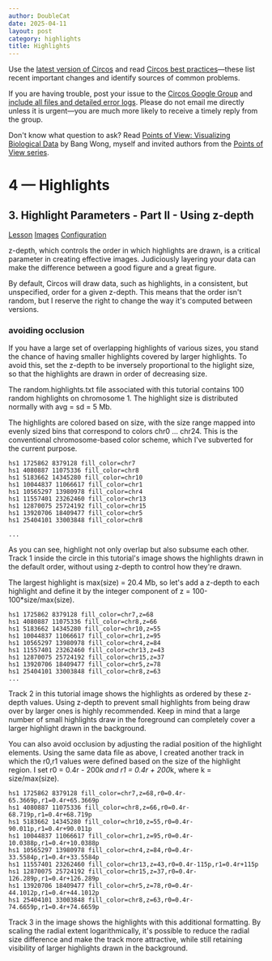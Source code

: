 ```yaml
---
author: DoubleCat
date: 2025-04-11
layout: post
category: highlights
title: Highlights
---
```


Use the [latest version of Circos](/software/download/circos/) and read
[Circos best
practices](/documentation/tutorials/reference/best_practices/)—these list
recent important changes and identify sources of common problems.

If you are having trouble, post your issue to the [Circos Google
Group](https://groups.google.com/group/circos-data-visualization) and [include
all files and detailed error logs](/support/support/). Please do not email me
directly unless it is urgent—you are much more likely to receive a timely
reply from the group.

Don't know what question to ask? Read [Points of View: Visualizing Biological
Data](https://www.nature.com/nmeth/journal/v9/n12/full/nmeth.2258.html) by
Bang Wong, myself and invited authors from the [Points of View
series](https://mk.bcgsc.ca/pointsofview).

# 4 — Highlights

## 3\. Highlight Parameters - Part II - Using z-depth

[Lesson](/documentation/tutorials/highlights/z-depth/lesson)
[Images](/documentation/tutorials/highlights/z-depth/images)
[Configuration](/documentation/tutorials/highlights/z-depth/configuration)

z-depth, which controls the order in which highlights are drawn, is a critical
parameter in creating effective images. Judiciously layering your data can
make the difference between a good figure and a great figure.

By default, Circos will draw data, such as highlights, in a consistent, but
unspecified, order for a given z-depth. This means that the order isn't
random, but I reserve the right to change the way it's computed between
versions.

### avoiding occlusion

If you have a large set of overlapping highlights of various sizes, you stand
the chance of having smaller highlights covered by larger highlights. To avoid
this, set the z-depth to be inversely proportional to the higlight size, so
that the highlights are drawn in order of decreasing size.

The random.highlights.txt file associated with this tutorial contains 100
random highlights on chromosome 1. The highlight size is distributed normally
with avg = sd = 5 Mb.

The highlights are colored based on size, with the size range mapped into
evenly sized bins that correspond to colors chr0 ... chr24. This is the
conventional chromosome-based color scheme, which I've subverted for the
current purpose.

    
    
    hs1 1725862 8379128 fill_color=chr7
    hs1 4080887 11075336 fill_color=chr8
    hs1 5183662 14345280 fill_color=chr10
    hs1 10044837 11066617 fill_color=chr1
    hs1 10565297 13980978 fill_color=chr4
    hs1 11557401 23262460 fill_color=chr13
    hs1 12870075 25724192 fill_color=chr15
    hs1 13920706 18409477 fill_color=chr5
    hs1 25404101 33003848 fill_color=chr8
    
    ...
    

As you can see, highlight not only overlap but also subsume each other. Track
1 inside the circle in this tutorial's image shows the highlights drawn in the
default order, without using z-depth to control how they're drawn.

The largest highlight is max(size) = 20.4 Mb, so let's add a z-depth to each
highlight and define it by the integer component of z =
100-100*size/max(size).

    
    
    hs1 1725862 8379128 fill_color=chr7,z=68
    hs1 4080887 11075336 fill_color=chr8,z=66
    hs1 5183662 14345280 fill_color=chr10,z=55
    hs1 10044837 11066617 fill_color=chr1,z=95
    hs1 10565297 13980978 fill_color=chr4,z=84
    hs1 11557401 23262460 fill_color=chr13,z=43
    hs1 12870075 25724192 fill_color=chr15,z=37
    hs1 13920706 18409477 fill_color=chr5,z=78
    hs1 25404101 33003848 fill_color=chr8,z=63
    ...
    

Track 2 in this tutorial image shows the highlights as ordered by these
z-depth values. Using z-depth to prevent small highlights from being draw over
by larger ones is highly recommended. Keep in mind that a large number of
small highlights draw in the foreground can completely cover a larger
highlight drawn in the background.

You can also avoid occlusion by adjusting the radial position of the highlight
elements. Using the same data file as above, I created another track in which
the r0,r1 values were defined based on the size of the highlight region. I set
r0 = 0.4r - 200*k and r1 = 0.4r + 200*k, where k = size/max(size).

    
    
    hs1 1725862 8379128 fill_color=chr7,z=68,r0=0.4r-65.3669p,r1=0.4r+65.3669p
    hs1 4080887 11075336 fill_color=chr8,z=66,r0=0.4r-68.719p,r1=0.4r+68.719p
    hs1 5183662 14345280 fill_color=chr10,z=55,r0=0.4r-90.011p,r1=0.4r+90.011p
    hs1 10044837 11066617 fill_color=chr1,z=95,r0=0.4r-10.0388p,r1=0.4r+10.0388p
    hs1 10565297 13980978 fill_color=chr4,z=84,r0=0.4r-33.5584p,r1=0.4r+33.5584p
    hs1 11557401 23262460 fill_color=chr13,z=43,r0=0.4r-115p,r1=0.4r+115p
    hs1 12870075 25724192 fill_color=chr15,z=37,r0=0.4r-126.289p,r1=0.4r+126.289p
    hs1 13920706 18409477 fill_color=chr5,z=78,r0=0.4r-44.1012p,r1=0.4r+44.1012p
    hs1 25404101 33003848 fill_color=chr8,z=63,r0=0.4r-74.6659p,r1=0.4r+74.6659p
    

Track 3 in the image shows the highlights with this additional formatting. By
scaling the radial extent logarithmically, it's possible to reduce the radial
size difference and make the track more attractive, while still retaining
visibility of larger highlights drawn in the background.

